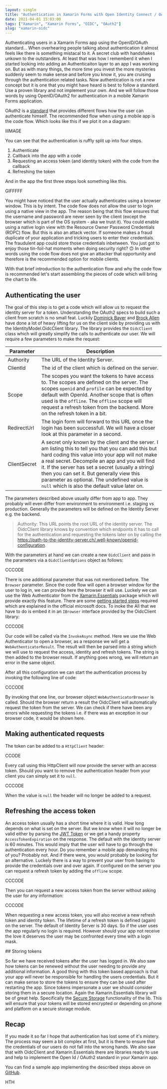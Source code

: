 ```yaml
---
layout: single
title: "Authentication in Xamarin Forms with Open Identity Connect / OAuth2"
date: 2021-04-01 15:03:00
tags: ["Xamarin", "Xamarin Forms", "OIDC", "OAuth2"]
slug: "xamarin-oidc"
---
```

Authenticating users in a Xamarin Forms app using the OpenID/OAuth standard... When overhearing people talking about authentication it almost feels like there is something mistacal to it. A secret club with handshakes unkown to the outstanders. At least that was how I rememberd it when I started looking into adding an Authenticaiton layer to an app I was working on. But as with many things, the more time you invest the more mysteries suddenly seem to make sense and before you know it, you are cruising through the authentication related tasks. Now authentication is not a new concept but it is one that you might have heard is best to follow a standard. Use a proven library and not implement your own. And we will follow those words by using OpenID/OAuth2 for authentication in a mobile Xamarin Forms application.

OAuth2 is a [standard](https://oauth.net/2/) that provides different flows how the user can authenticate himself. The recommended flow when using a mobile app is the code flow. Which looks like this if we plot it on a diagram:

IIIMAGE

You can see that the authentication is ruffly split up into four steps.

1. Authenticate
2. Callback into the app with a code
3. Requesting an access token (and identity token) with the code from the callback
4. Refreshing the token

And in the app the first three steps look something like this.

GIFFFFF

You might have noticed that the user actually authenticates using a browser window. This is by intent. The code flow does not allow the user to login using a native view in the app. The reason being that this flow ensures that the username and password are never seen by the client (except the browser which is part of the OS system - aka we trust it). You could enable using a native login view with the Resource Owner Password Credentials (ROPC) flow. But this is also an attack vector. If someone makes a fraud duplicate of your application and tricking users to enter their credentials. The fraudulent app could store those credentials inbetween. You just got to enjoy those tin-foil-hat moments when doing security right? 🙃 In other words using the code flow does not give an attacker that opportunity and therefore is the recommended option for mobile clients.

With that brief introduction to the authentication flow and why the code flow is recommended let's start assembling the pieces of code which will bring the chart to life.

## Authenticating the user

The goal of this step is to get a code which will allow us to request the identity server for a token. Understanding the OAuth2 specs to build such a client from scratch is no small feat. Luckily [Dominick Bayer](https://leastprivilege.com/) and [Brock Allen](https://brockallen.com/) have done a lot of heavy lifting for us on the client side by providing us with the IdentityModel.OidcClient library. The library provides the `OidcClient` class which will greatly simplify the calls to authenticate our user. We will require a few parameters to make the request:

| Parameter    | Description                                                  |
| ------------ | ------------------------------------------------------------ |
| Authority    | The URL of the Identity Server.                              |
| ClientId     | The id of the client which is defined on the server.         |
| Scope        | The scopes you want the tokens to have access to. The scopes are defined on the server. The scopes `openid` and `profile` can be expected by default with OpenId. Another scope that is often used is the `offline`. The `offline` scope will request a refresh token from the backend. More on the refresh token in a bit. |
| RedirectUrl  | The login form will forward to this URL once the login has been successfull. We will have a closer look at this parameter in a second. |
| ClientSecret | A secret only known by the client and the server. I am listing this to tell you that you can add this but hard coding this value into your app will not make a real secret. Decompile an app and you will find it. If the server has set a secret (usually a string) then you can set it. But generally view this parameter as optional. The undefined value is `null` which is also the default value later on. |

The parameters described above usually differ from app to app. They probably will even differ from environment to environment i.e. staging vs production. Generally the parameters will be defined on the Identity Server e.g. the backend.

> Authority: This URL points the root URL of the identity server. The OidcClient library knows by convention which endpoints it has to call for the authentication and requesting the tokens later on by calling the https://path-to-the-identity-server.ch/.well-known/openid-configuration.

With the parameters at hand we can create a new `OidcClient` and pass in the parameters via a `OidcClientOptions` object as follows:

CCCODE

There is one additional parameter that was not mentioned before. The `Browser` parameter. Since the code flow will open a browser window for the user to log in, we can provide here the browser it will use. Luckely we can use the Web Authenticator from the [Xamarin.Essentials](https://docs.microsoft.com/en-us/xamarin/essentials/) package which will provide exactly this feature. There are some [getting started steps](https://docs.microsoft.com/en-us/xamarin/essentials/web-authenticator?tabs=android) required which are explained in the official microsoft docs. To inoke the All that we have to do is embed it in an `IBrowser` interface provided by the OidcClient library:

CCCODE

Our code will be called via the `InvokeAsync` method. Here we use the Web Authenticator to open a browser, as a response we will get a `WebAuthenticatorResult`. The result will then be parsed into a string which we will use to request the access, identity and refresh tokens. The string is then added to the browser result. If anything goes wrong, we will return an error in the same object.

After all this configuration we can start the authentication process by invoking the following line of code:

CCCODE

By invoking that one line, our browser object `WebAuthenticatorBrowser` is called. Should the browser return a result the OidcClient will automatically request the token from the server. We can check if there have been any errors while requesting the tokens i.e. if there was an exception in our browser code, it would be shown here.

## Making authenticated requests

The token can be added to a `HttpClient` header:

CCODE

Every call using this HttpClient will now provide the server with an access token. Should you want to remove the authentication header from your client you can simply set it to `null`.

CCCODE

When the value is `null` the header will no longer be added to a request.

## Refreshing the access token

An access token usually has a short time where it is valid. How long depends on what is set on the server. But we know when it will no longer be valid either by parsing the [JWT Token](https://docs.microsoft.com/en-us/dotnet/api/System.IdentityModel.Tokens.Jwt.JwtSecurityToken?view=azure-dotnet&viewFallbackFrom=netstandard-2.0) or we get a handy property `AccessTokenExpiration` on the response. The default with the identity server is 60 minutes. This would imply that the user will have to go through the authentication every hour. Do you remember a mobile app demanding this of you? Probably not. And if there were, you would probably be looking for an alternative. Luckely there is a way to prevent your user from having to provide the credentials over and over again. If configured on the server you can request a refresh token by adding the `offline` scope.

CCCODE

Then you can request a new access token from the server without asking the user for any information:

CCCODE

When requesting a new access token, you will also receive a new refresh token and identity token. The lifetime of a refresh token is defined (again) on the server. The default of Identity Server is 30 days. So if the user uses the app regularly no login is required. However should your app not receive the love it deserves the user may be confronted every time with a login mask.

## Storing tokens

So far we have received tokens after the user has logged in. We also saw how tokens can be renewed without the user needing to provide any additional information. A good thing with this token based approach is that your app will never be responsible for handling the users credentials. But it can make sense to store the tokens to ensure they can be used after restarting the app. Since tokens impersonate a user we should consider storing them in a secure location. Again the Xamarin.Essentials library will be of great help. Specifically the [Secure Storage](https://docs.microsoft.com/en-us/xamarin/essentials/secure-storage?tabs=android) functionality of the lib. This will ensure that your tokens will be stored encrypted or depending on phone and platform on a secure storage module.



## Recap

If you made it so far I hope that authentication has lost some of it's mistery. The process may seem a bit complex at first, but it is there to ensure that the credentials of our users do not fall into the wrong hands. We also saw that with OidcClient and Xamarin.Essentials there are libraries ready to use and help to implement the Open Id / OAuth2 standard in your Xamarin app.

You can find a sample app implementing the described steps above on [GitHub](https://github.com/mallibone/XamarinIdentity101/tree/main/Mobile).

HTH
